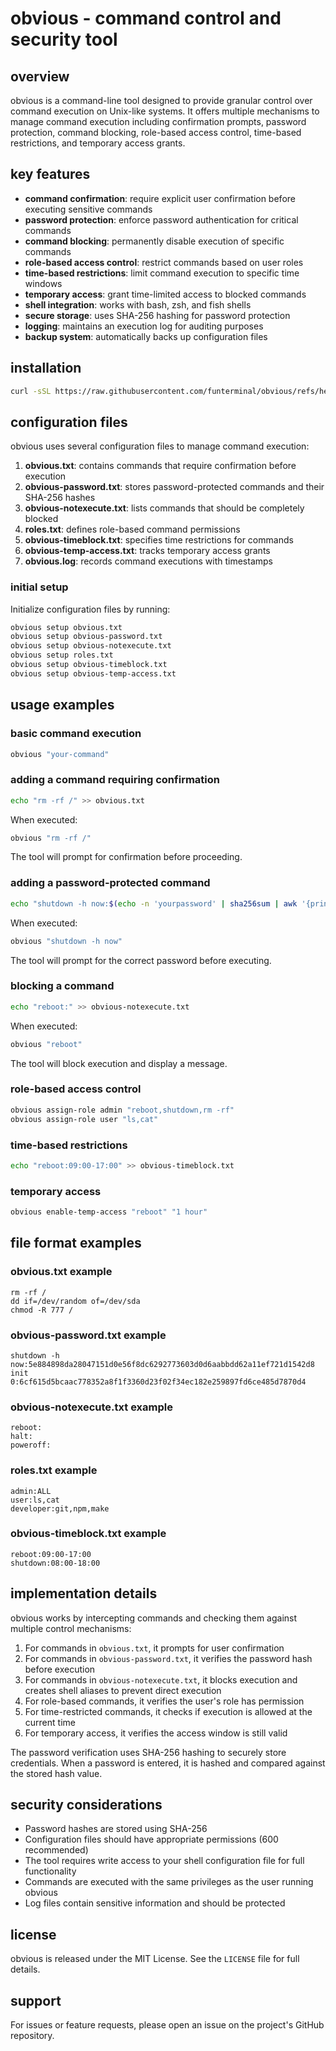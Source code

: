 # obvious - command control and security tool

## overview

obvious is a command-line tool designed to provide granular control over command execution on Unix-like systems. It offers multiple mechanisms to manage command execution including confirmation prompts, password protection, command blocking, role-based access control, time-based restrictions, and temporary access grants.

## key features

- **command confirmation**: require explicit user confirmation before executing sensitive commands
- **password protection**: enforce password authentication for critical commands
- **command blocking**: permanently disable execution of specific commands
- **role-based access control**: restrict commands based on user roles
- **time-based restrictions**: limit command execution to specific time windows
- **temporary access**: grant time-limited access to blocked commands
- **shell integration**: works with bash, zsh, and fish shells
- **secure storage**: uses SHA-256 hashing for password protection
- **logging**: maintains an execution log for auditing purposes
- **backup system**: automatically backs up configuration files

## installation

```bash
curl -sSL https://raw.githubusercontent.com/funterminal/obvious/refs/heads/main/obvious.sh | sh
```

## configuration files

obvious uses several configuration files to manage command execution:

1. **obvious.txt**: contains commands that require confirmation before execution
2. **obvious-password.txt**: stores password-protected commands and their SHA-256 hashes
3. **obvious-notexecute.txt**: lists commands that should be completely blocked
4. **roles.txt**: defines role-based command permissions
5. **obvious-timeblock.txt**: specifies time restrictions for commands
6. **obvious-temp-access.txt**: tracks temporary access grants
7. **obvious.log**: records command executions with timestamps

### initial setup

Initialize configuration files by running:
```bash
obvious setup obvious.txt
obvious setup obvious-password.txt
obvious setup obvious-notexecute.txt
obvious setup roles.txt
obvious setup obvious-timeblock.txt
obvious setup obvious-temp-access.txt
```

## usage examples

### basic command execution
```bash
obvious "your-command"
```

### adding a command requiring confirmation
```bash
echo "rm -rf /" >> obvious.txt
```

When executed:
```bash
obvious "rm -rf /"
```
The tool will prompt for confirmation before proceeding.

### adding a password-protected command
```bash
echo "shutdown -h now:$(echo -n 'yourpassword' | sha256sum | awk '{print $1}')" >> obvious-password.txt
```

When executed:
```bash
obvious "shutdown -h now"
```
The tool will prompt for the correct password before executing.

### blocking a command
```bash
echo "reboot:" >> obvious-notexecute.txt
```

When executed:
```bash
obvious "reboot"
```
The tool will block execution and display a message.

### role-based access control
```bash
obvious assign-role admin "reboot,shutdown,rm -rf"
obvious assign-role user "ls,cat"
```

### time-based restrictions
```bash
echo "reboot:09:00-17:00" >> obvious-timeblock.txt
```

### temporary access
```bash
obvious enable-temp-access "reboot" "1 hour"
```

## file format examples

### obvious.txt example
```
rm -rf /
dd if=/dev/random of=/dev/sda
chmod -R 777 /
```

### obvious-password.txt example
```
shutdown -h now:5e884898da28047151d0e56f8dc6292773603d0d6aabbdd62a11ef721d1542d8
init 0:6cf615d5bcaac778352a8f1f3360d23f02f34ec182e259897fd6ce485d7870d4
```

### obvious-notexecute.txt example
```
reboot:
halt:
poweroff:
```

### roles.txt example
```
admin:ALL
user:ls,cat
developer:git,npm,make
```

### obvious-timeblock.txt example
```
reboot:09:00-17:00
shutdown:08:00-18:00
```

## implementation details

obvious works by intercepting commands and checking them against multiple control mechanisms:

1. For commands in `obvious.txt`, it prompts for user confirmation
2. For commands in `obvious-password.txt`, it verifies the password hash before execution
3. For commands in `obvious-notexecute.txt`, it blocks execution and creates shell aliases to prevent direct execution
4. For role-based commands, it verifies the user's role has permission
5. For time-restricted commands, it checks if execution is allowed at the current time
6. For temporary access, it verifies the access window is still valid

The password verification uses SHA-256 hashing to securely store credentials. When a password is entered, it is hashed and compared against the stored hash value.

## security considerations

- Password hashes are stored using SHA-256
- Configuration files should have appropriate permissions (600 recommended)
- The tool requires write access to your shell configuration file for full functionality
- Commands are executed with the same privileges as the user running obvious
- Log files contain sensitive information and should be protected

## license

obvious is released under the MIT License. See the `LICENSE` file for full details.

## support

For issues or feature requests, please open an issue on the project's GitHub repository.
